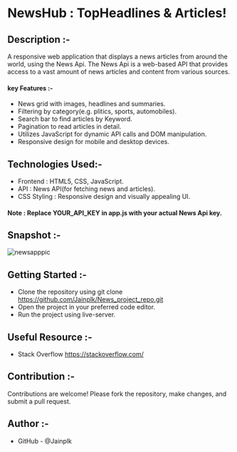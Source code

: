 # NewsHub : TopHeadlines & Articles!
## Description :-
A responsive web application that displays a news articles from around the world, using the News Api.
The News Api is a web-based API that provides access to a vast amount of news articles and content from various sources.

#### key Features :-
* News grid with images, headlines and summaries.
* Filtering by category(e.g. plitics, sports, automobiles).
* Search bar to find articles by Keyword.
* Pagination to read articles in detail.
* Utilizes JavaScript for dynamic API calls and DOM manipulation.
* Responsive design for mobile and desktop devices.

## Technologies Used:-

* Frontend : HTML5, CSS, JavaScript.
* API : News API(for fetching news and articles).
* CSS Styling : Responsive design and visually appealing UI.

#### Note : Replace YOUR_API_KEY in app.js with your actual News Api key.

## Snapshot :-
![newsapppic](https://github.com/user-attachments/assets/47da52f6-dfbc-4350-99ed-91560b253266)

## Getting Started :-
* Clone the repository using git clone <https://github.com/Jainplk/News_project_repo.git>
* Open the project in your preferred code editor.
* Run the project using live-server.

## Useful Resource :-
* Stack Overflow <https://stackoverflow.com/>

## Contribution :- 
Contributions are welcome! Please fork the repository, make changes, and submit a pull request.

## Author :-
*  GitHub - @Jainplk
